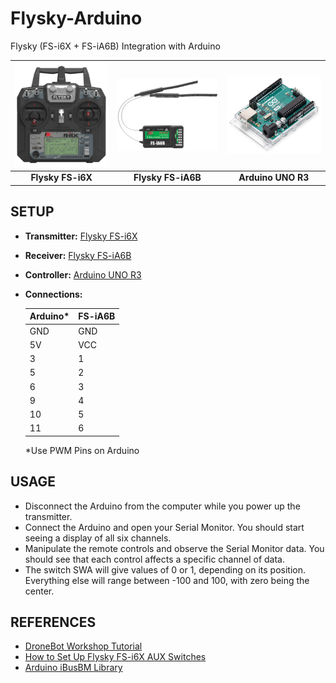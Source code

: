 # Flysky-Arduino
Flysky (FS-i6X + FS-iA6B) Integration with Arduino

| ![image](Flysky%20FS-i6X.jpg) | ![image](Flysky%20FS-iA6B.jpg) | ![image](Arduino%20UNO%20R3.jpg) |
|:-----------------------------:|:------------------------------:|:--------------------------------:|
| **Flysky FS-i6X**             | **Flysky FS-iA6B**             | **Arduino UNO R3**               |

## SETUP

- **Transmitter:** [Flysky FS-i6X](https://www.flysky-cn.com/i6x-gaishu-1)
- **Receiver:** [Flysky FS-iA6B](https://www.flysky-cn.com/ia6b-canshu)
- **Controller:** [Arduino UNO R3](https://docs.arduino.cc/hardware/uno-rev3)
- **Connections:**

  | Arduino* | FS-iA6B |
  |----------|---------|
  | GND      | GND     |
  | 5V       | VCC     |
  | 3        | 1       |
  | 5        | 2       |
  | 6        | 3       |
  | 9        | 4       |
  | 10       | 5       |
  | 11       | 6       |

  *Use PWM Pins on Arduino

## USAGE

- Disconnect the Arduino from the computer while you power up the transmitter.
- Connect the Arduino and open your Serial Monitor. You should start seeing a display of all six channels.
- Manipulate the remote controls and observe the Serial Monitor data. You should see that each control affects a specific channel of data.
- The switch SWA will give values of 0 or 1, depending on its position. Everything else will range between -100 and 100, with zero being the center.

## REFERENCES

- [DroneBot Workshop Tutorial](https://dronebotworkshop.com/radio-control-arduino-car)
- [How to Set Up Flysky FS-i6X AUX Switches](https://github.com/bmellink/IBusBM)
- [Arduino iBusBM Library](https://github.com/bmellink/IBusBM)
